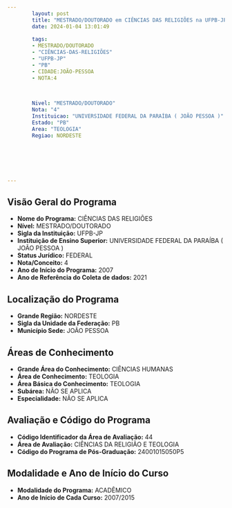 ```yaml
---
        layout: post
        title: "MESTRADO/DOUTORADO em CIÊNCIAS DAS RELIGIÕES na UFPB-JP  "
        date: 2024-01-04 13:01:49
     
        tags:
        - MESTRADO/DOUTORADO
        - "CIÊNCIAS-DAS-RELIGIÕES"
        - "UFPB-JP"
        - "PB"
        - CIDADE:JOÃO-PESSOA
        - NOTA:4
        
       

        Nivel: "MESTRADO/DOUTORADO"
        Nota: "4"
        Instituicao: "UNIVERSIDADE FEDERAL DA PARAÍBA ( JOÃO PESSOA )"
        Estado: "PB"
        Area: "TEOLOGIA"
        Regiao: NORDESTE
        
        
        
        
        
        
---
```

## Visão Geral do Programa
- **Nome do Programa:** CIÊNCIAS DAS RELIGIÕES
- **Nível:** MESTRADO/DOUTORADO
- **Sigla da Instituição:** UFPB-JP
- **Instituição de Ensino Superior:** UNIVERSIDADE FEDERAL DA PARAÍBA ( JOÃO PESSOA )
- **Status Jurídico:** FEDERAL
- **Nota/Conceito:** 4
- **Ano de Início do Programa:** 2007
- **Ano de Referência do Coleta de dados:** 2021

## Localização do Programa
- **Grande Região:** NORDESTE
- **Sigla da Unidade da Federação:** PB
- **Município Sede:** JOÃO PESSOA

## Áreas de Conhecimento
- **Grande Área do Conhecimento:** CIÊNCIAS HUMANAS
- **Área de Conhecimento:** TEOLOGIA
- **Área Básica do Conhecimento:** TEOLOGIA
- **Subárea:** NÃO SE APLICA
- **Especialidade:** NÃO SE APLICA

## Avaliação e Código do Programa
- **Código Identificador da Área de Avaliação:** 44
- **Área de Avaliação:** CIÊNCIAS DA RELIGIÃO E TEOLOGIA
- **Código do Programa de Pós-Graduação:** 24001015050P5


## Modalidade e Ano de Início do Curso
- **Modalidade do Programa:** ACADÊMICO
- **Ano de Início de Cada Curso:** 2007/2015
